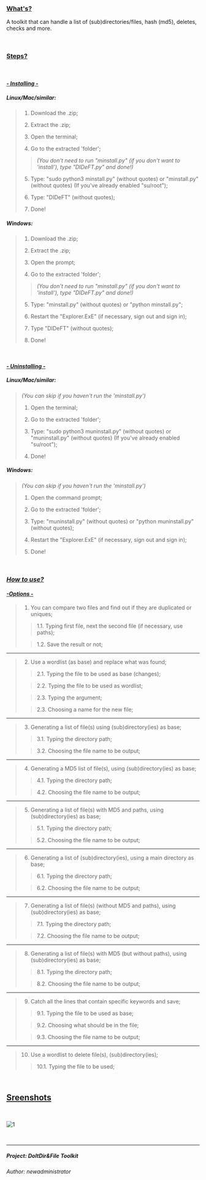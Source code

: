 
### <ins>What's?</ins>

A toolkit that can handle a list of (sub)directories/files, hash (md5), deletes, checks and more.

<br>


### <ins>Steps?</ins>

<br>

#### <ins>*- Installing -*</ins>

##### *Linux/Mac/similar:*

>1. Download the .zip;
>
>2. Extract the .zip;
>3. Open the terminal;
>4. Go to the extracted 'folder';
>
>>*(You don't need to run "minstall.py" (if you don't want to 'install'), type "DIDeFT.py" and done!)*
>
>5. Type: "sudo python3 minstall.py" (without quotes) or "minstall.py" (without quotes) (If you've already enabled "su/root");
>
>6. Type: "DIDeFT" (without quotes);
>7. Done!

##### *Windows:*

>1. Download the .zip;
>
>2. Extract the .zip;
>3. Open the prompt;
>4. Go to the extracted 'folder';
>
>>*(You don't need to run "minstall.py" (if you don't want to 'install'), type "DIDeFT.py" and done!)*
>
>5. Type: "minstall.py" (without quotes) or "python minstall.py";
>
>6. Restart the "Explorer.ExE" (if necessary, sign out and sign in);
>7. Type "DIDeFT" (without quotes);
>8. Done!

<br>

#### <ins>*- Uninstalling -*</ins>

##### *Linux/Mac/similar:*

>*(You can skip if you haven't run the 'minstall.py')*
>1. Open the terminal;
>
>2. Go to the extracted 'folder';
>3. Type: "sudo python3 muninstall.py" (without quotes) or "muninstall.py" (without quotes) (If you've already enabled "su/root");
>
>4. Done!

##### *Windows:*

>*(You can skip if you haven't run the 'minstall.py')*
>1. Open the command prompt;
>
>2. Go to the extracted 'folder';
>3. Type: "muninstall.py" (without quotes) or "python muninstall.py" (without quotes);
>4. Restart the "Explorer.ExE" (if necessary, sign out and sign in);
>6. Done!


<br>

### <ins>*How to use?*</ins>

#### <ins>*-Options -*</ins>

>1. You can compare two files and find out if they are duplicated or uniques;
>
>>1.1. Typing first file, next the second file (if necessary, use paths);
>
>>1.2. Save the result or not;
>
---------

>2. Use a wordlist (as base) and replace what was found;
>
>>2.1. Typing the file to be used as base (changes);
>
>>2.2. Typing the file to be used as wordlist;
>
>>2.3. Typing the argument;
>
>>2.3. Choosing a name for the new file;
>
----------

>3. Generating a list of file(s) using (sub)directory(ies) as base;
>
>>3.1. Typing the directory path;
>
>>3.2. Choosing the file name to be output;
>
----------

>4. Generating a MD5 list of file(s), using (sub)directory(ies) as base;
>
>>4.1. Typing the directory path;
>
>>4.2. Choosing the file name to be output;
>
----------

>5. Generating a list of file(s) with MD5 and paths, using (sub)directory(ies) as base;
>
>>5.1. Typing the directory path;
>
>>5.2. Choosing the file name to be output;
>
----------

>6. Generating a list of (sub)directory(ies), using a main directory as base;
>
>>6.1. Typing the directory path;
>
>>6.2. Choosing the file name to be output;
>
----------

>7. Generating a list of file(s) (without MD5 and paths), using (sub)directory(ies) as base;
>
>>7.1. Typing the directory path;
>
>>7.2. Choosing the file name to be output;
>
----------

>8. Generating a list of file(s) with MD5 (but without paths), using (sub)directory(ies) as base;
>
>>8.1. Typing the directory path;
>
>>8.2. Choosing the file name to be output;
>
----------

>9. Catch all the lines that contain specific keywords and save;
>
>>9.1. Typing the file to be used as base;
>
>>9.2. Choosing what should be in the file;
>
>>9.3. Choosing the file name to be output;
>
----------

>10. Use a wordlist to delete file(s), (sub)directory(ies);
>
>>10.1. Typing the file to be used;

<br>

## <ins>Sreenshots</ins>

<br>

![1](https://i.ibb.co/F6ZGZGC/ezgif-com-gif-maker.gif)

<br>

------

##### Project: *DoItDir&File Toolkit*

###### Author: *newadministrator*
